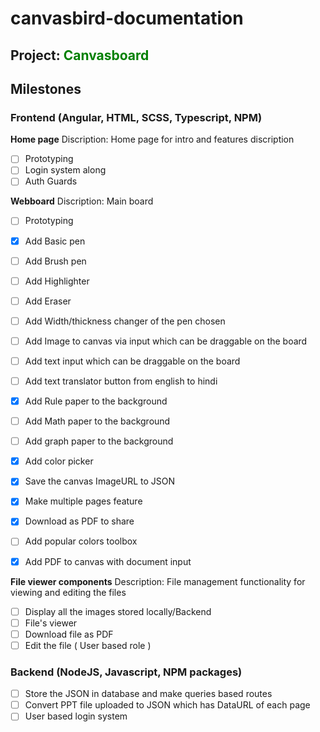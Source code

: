 # canvasbird-documentation
## Project: <span style="color: green">Canvasboard</span>
## Milestones
### Frontend (Angular, HTML, SCSS, Typescript, NPM)
<strong>Home page</strong>
Discription: Home page for intro and features discription
- [ ] Prototyping
- [ ] Login system along
- [ ] Auth Guards

<strong>Webboard</strong>
Discription: Main board 
- [ ] Prototyping
- [x] Add Basic pen
- [ ] Add Brush pen
- [ ] Add Highlighter
- [ ] Add Eraser
- [ ] Add Width/thickness changer of the pen chosen
- [ ] Add Image to canvas via input which can be draggable on the board
- [ ] Add text input which can be draggable on the board
- [ ] Add text translator button from english to hindi
- [x] Add Rule paper to the background
- [ ] Add Math paper to the background
- [ ] Add graph paper to the background
- [X] Add color picker
- [x] Save the canvas ImageURL to JSON
- [x] Make multiple pages feature
- [x] Download as PDF to share

- [ ] Add popular colors toolbox

- [X] Add PDF to canvas with document input

<strong>File viewer components</strong>
Description: File management functionality for viewing and editing the files
- [ ] Display all the images stored locally/Backend
- [ ] File's viewer
- [ ] Download file as PDF
- [ ] Edit the file ( User based role )

### Backend (NodeJS, Javascript, NPM packages)
- [ ] Store the JSON in database and make queries based routes
- [ ] Convert PPT file uploaded to JSON which has DataURL of each page
- [ ] User based login system

